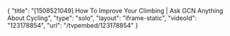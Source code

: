 {
    "title": "[1508521049] How To Improve Your Climbing | Ask GCN Anything About Cycling",
    "type": "solo",
    "layout": "iframe-static",
    "videoId": "123178854",
    "url": "\/tvpembed\/123178854"
}